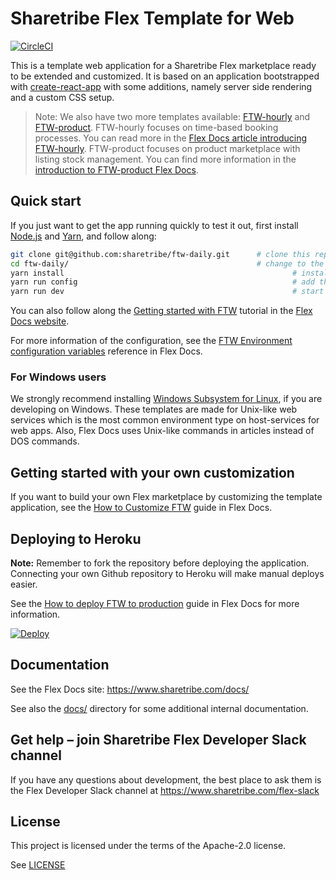 # Sharetribe Flex Template for Web

[![CircleCI](https://circleci.com/gh/sharetribe/ftw-daily.svg?style=svg)](https://circleci.com/gh/sharetribe/ftw-daily)

This is a template web application for a Sharetribe Flex marketplace ready to be extended and
customized. It is based on an application bootstrapped with
[create-react-app](https://github.com/facebookincubator/create-react-app) with some additions,
namely server side rendering and a custom CSS setup.

> Note: We also have two more templates available:
> [FTW-hourly](https://github.com/sharetribe/ftw-hourly) and
> [FTW-product](https://github.com/sharetribe/ftw-product). FTW-hourly focuses on time-based booking
> processes. You can read more in the
> [Flex Docs article introducing FTW-hourly](https://www.sharetribe.com/docs/ftw-introduction/ftw-hourly/).
> FTW-product focuses on product marketplace with listing stock management. You can find more
> information in the
> [introduction to FTW-product Flex Docs](https://www.sharetribe.com/docs/ftw-introduction/ftw-product/).

## Quick start

If you just want to get the app running quickly to test it out, first install
[Node.js](https://nodejs.org/) and [Yarn](https://yarnpkg.com/), and follow along:

```sh
git clone git@github.com:sharetribe/ftw-daily.git      # clone this repository
cd ftw-daily/                                          # change to the cloned directory
yarn install                                                   # install dependencies
yarn run config                                                # add the mandatory env vars to your local config
yarn run dev                                                   # start the dev server, this will open a browser in localhost:3000
```

You can also follow along the
[Getting started with FTW](https://www.sharetribe.com/docs/tutorials/getting-started-with-ftw/)
tutorial in the [Flex Docs website](https://www.sharetribe.com/docs/).

For more information of the configuration, see the
[FTW Environment configuration variables](https://www.sharetribe.com/docs/references/ftw-env/)
reference in Flex Docs.

### For Windows users

We strongly recommend installing
[Windows Subsystem for Linux](https://docs.microsoft.com/en-us/windows/wsl/about), if you are
developing on Windows. These templates are made for Unix-like web services which is the most common
environment type on host-services for web apps. Also, Flex Docs uses Unix-like commands in articles
instead of DOS commands.

## Getting started with your own customization

If you want to build your own Flex marketplace by customizing the template application, see the
[How to Customize FTW](https://www.sharetribe.com/docs/guides/how-to-customize-ftw/) guide in Flex
Docs.

## Deploying to Heroku

**Note:** Remember to fork the repository before deploying the application. Connecting your own
Github repository to Heroku will make manual deploys easier.

See the
[How to deploy FTW to production](https://www.sharetribe.com/docs/guides/how-to-deploy-ftw-to-production/)
guide in Flex Docs for more information.

[![Deploy](https://www.herokucdn.com/deploy/button.svg)](https://heroku.com/deploy)

## Documentation

See the Flex Docs site: https://www.sharetribe.com/docs/

See also the [docs/](docs/) directory for some additional internal documentation.

## Get help – join Sharetribe Flex Developer Slack channel

If you have any questions about development, the best place to ask them is the Flex Developer Slack
channel at https://www.sharetribe.com/flex-slack

## License

This project is licensed under the terms of the Apache-2.0 license.

See [LICENSE](LICENSE)
